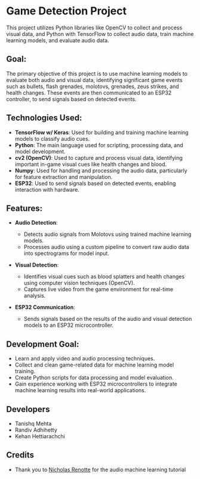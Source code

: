 # Game Detection Project

This project utilizes Python libraries like OpenCV to collect and process visual data, and Python with TensorFlow to collect audio data, train machine learning models, and evaluate audio data.

## Goal:
The primary objective of this project is to use machine learning models to evaluate both audio and visual data, identifying significant game events such as bullets, flash grenades, molotovs, grenades, zeus strikes, and health changes. These events are then communicated to an ESP32 controller, to send signals based on detected events.

## Technologies Used:
- **TensorFlow w/ Keras**: Used for building and training machine learning models to classify audio cues.
- **Python**: The main language used for scripting, processing data, and model development.
- **cv2 (OpenCV)**: Used to capture and process visual data, identifying important in-game visual cues like health changes and blood.
- **Numpy**: Used for handling and processing the audio data, particularly for feature extraction and manipulation.
- **ESP32**: Used to send signals based on detected events, enabling interaction with hardware.

## Features:
- **Audio Detection**: 
  - Detects  audio signals from Molotovs using trained machine learning models.
  - Processes audio using a custom pipeline to convert raw audio data into spectrograms for model input.

- **Visual Detection**:
  - Identifies visual cues such as blood splatters and health changes using computer vision techniques (OpenCV).
  - Captures live video from the game environment for real-time analysis.

- **ESP32 Communication**: 
  - Sends signals based on the results of the audio and visual detection models to an ESP32 microcontroller.

## Development Goal:
- Learn and apply video and audio processing techniques.
- Collect and clean game-related data for machine learning model training.
- Create Python scripts for data processing and model evaluation.
- Gain experience working with ESP32 microcontrollers to integrate machine learning results into real-world applications.


## Developers
- Tanishq Mehta
- Randiv Adhihetty
- Kehan Hettiarachchi 

## Credits
- Thank you to [Nicholas Renotte](https://www.youtube.com/watch?v=ZLIPkmmDJAc) for the audio machine learning tutorial

